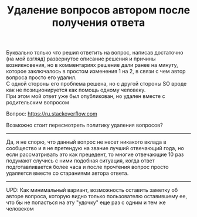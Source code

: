﻿---
title: "Удаление вопросов автором после получения ответа"
se.owner.user_id: 485997
se.owner.display_name: "ipatev_nn"
se.owner.link: "https://ru.meta.stackoverflow.com/users/485997/ipatev-nn"
se.link: "https://ru.meta.stackoverflow.com/questions/12218/%d0%a3%d0%b4%d0%b0%d0%bb%d0%b5%d0%bd%d0%b8%d0%b5-%d0%b2%d0%be%d0%bf%d1%80%d0%be%d1%81%d0%be%d0%b2-%d0%b0%d0%b2%d1%82%d0%be%d1%80%d0%be%d0%bc-%d0%bf%d0%be%d1%81%d0%bb%d0%b5-%d0%bf%d0%be%d0%bb%d1%83%d1%87%d0%b5%d0%bd%d0%b8%d1%8f-%d0%be%d1%82%d0%b2%d0%b5%d1%82%d0%b0"
se.question_id: 12218
se.post_type: question
---
<p>Буквально только что решил ответить на вопрос, написав достаточно (на мой взгляд) развернутое описание решения и причины возникновения, но в комментариях решение дали ранее на минуту, которое заключалось в простом изменения 1 на 2, в связи с чем автор вопроса просто его удалил.<br />
С одной стороны его проблема решена, но с другой стороны SO вроде как не позиционируется как помощь одному человеку.<br />
При этом мой ответ уже был опубликован, но удален вместе с родительским вопросом</p>
<p>Вопрос: <a href="https://ru.stackoverflow.com/questions/1466073/%D0%9A%D0%B0%D0%BA-%D0%B7%D0%B0%D1%81%D1%82%D0%B0%D0%B2%D0%B8%D1%82%D1%8C-%D1%80%D0%B5%D0%B3%D1%83%D0%BB%D1%8F%D1%80%D0%BD%D0%BE%D0%B5-%D0%B2%D1%8B%D1%80%D0%B0%D0%B6%D0%B5%D0%BD%D0%B8%D0%B5-%D0%B2%D1%8B%D0%B1%D0%B8%D1%80%D0%B0%D1%82%D1%8C-%D0%BD%D1%83%D0%B6%D0%BD%D0%BE%D0%B5-%D0%B7%D0%BD%D0%B0%D1%87%D0%B5%D0%BD%D0%B8%D0%B5-%D0%BF%D1%80%D0%B8-%D0%BF%D0%B5%D1%80%D0%B5%D1%87%D0%B8%D1%81%D0%BB%D0%B5%D0%BD%D0%B8%D0%B5/1466084#1466084">https://ru.stackoverflow.com</a></p>
<p>Возможно стоит пересмотреть политику удаления вопросов?</p>
<hr />
<p>Да, я не спорю, что данный вопрос не несет никакого вклада в сообщество и я не претендую на звание лучший отвечающий года, но если рассматривать это как прецедент, то многие отвечающие 10 раз подумают случись с ними подобная ситуация, когда ответ подготавливается более часа и после прочтения вопрос просто удаляется вместе со стараниями автора ответа.</p>
<hr />
<p>UPD: Как минимальный вариант, возможность оставить заметку об авторе вопроса, которую видно только пользователю оставившему ее, что бы не попасться на эту &quot;удочку&quot; еще раз с одним и тем же человеком</p>
